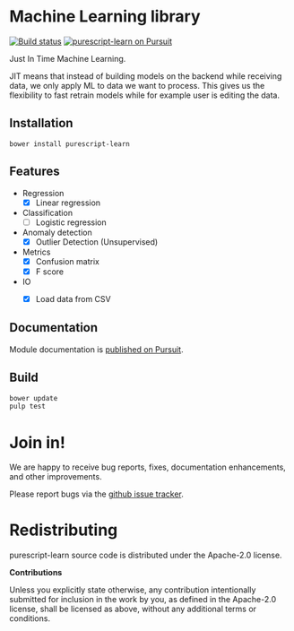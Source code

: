 # Machine Learning library

[![Build status](https://travis-ci.org/carldata/purescript-learn.svg?branch=master)](https://travis-ci.org/carldata/purescript-learn)
<a href="https://pursuit.purescript.org/packages/purescript-learn">
  <img src="https://pursuit.purescript.org/packages/purescript-learn/badge"
       alt="purescript-learn on Pursuit">
  </img>
</a>

Just In Time Machine Learning. 

JIT means that instead of building models on the backend while receiving data, we only apply ML to data we want to process. 
This gives us the flexibility to fast retrain models while for example user is editing the data.



## Installation

```
bower install purescript-learn
```

## Features

  * Regression
    * [x] Linear regression
  * Classification
    * [ ] Logistic regression
  * Anomaly detection
    * [x] Outlier Detection (Unsupervised)
  * Metrics
    * [x] Confusion matrix
    * [x] F score
  * IO
    * [x] Load data from CSV


## Documentation

Module documentation is [published on Pursuit](http://pursuit.purescript.org/packages/purescript-learn).


## Build

```bash
bower update
pulp test
```


# Join in!

We are happy to receive bug reports, fixes, documentation enhancements,
and other improvements.

Please report bugs via the
[github issue tracker](http://github.com/carldata/learn/issues).


# Redistributing

purescript-learn source code is distributed under the Apache-2.0 license.

**Contributions**

Unless you explicitly state otherwise, any contribution intentionally submitted
for inclusion in the work by you, as defined in the Apache-2.0 license, shall be
licensed as above, without any additional terms or conditions.
